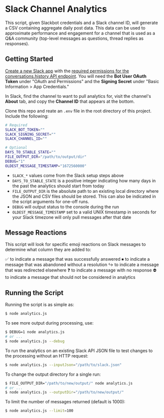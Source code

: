 # Slack Channel Analytics

This script, given Slackbot credentials and a Slack channel ID, will generate a CSV containing aggregate daily post data. This data can be used to approximate performance and engagement for a channel that is used as a Q&A community (top-level messages as questions, thread replies as responses).

## Getting Started

[Create a new Slack app](https://api.slack.com/apps?new_app=1&ref=bolt_start_hub) with the [required permissions for the conversations.history API endpoint](https://api.slack.com/methods/conversations.history#facts). You will need the **Bot User OAuth Token** under "OAuth and Permissions" and the **Signing Secret** under "Basic Information > App Credentials."

In Slack, find the channel to want to pull analytics for, visit the channel's **About** tab, and copy the **Channel ID** that appears at the bottom.

Clone this repo and reate an `.env` file in the root directory of this project. Include the following:

```bash
# Required
SLACK_BOT_TOKEN=""
SLACK_SIGNING_SECRET=""
SLACK_CHANNEL_ID=""

# Optional
DAYS_TO_STABLE_STATE=""
FILE_OUTPUT_DIR="/path/to/output/dir"
DEBUG="1"
OLDEST_MESSAGE_TIMESTAMP="1672560000"
```

- `SLACK_*` values come from the Slack setup steps above
- `DAYS_TO_STABLE_STATE` is a positive integer indicating how many days in the past the analytics should start from today
- `FILE_OUTPUT_DIR` is the absolute path to an existing local directory where the JSON and CSV files should be stored. This can also be indicated in the script arguments for one-off runs. 
- `DEBUG` will output status to the console during the run
- `OLDEST_MESSAGE_TIMESTAMP` set to a valid UNIX timestamp in seconds for your Slack timezone will only pull messages after that date

## Message Reactions

This script will look for specific emoji reactions on Slack messages to determine what column they are added to:

✅ to indicate a message that was successfully answered
⏹ to indicate a message that was abandoned without a resolution
↪️ to indicate a message that was redirected elsewhere
❓ to indicate a message with no response
⛔️ to indicate a message that should not be considered in analytics

## Running the Script

Running the script is as simple as:

```bash
$ node analytics.js
```

To see more output during processing, use:

```bash
$ DEBUG=1 node analytics.js
# or ... 
$ node analytics.js --debug
```

To run the analytics on an existing Slack API JSON file to test changes to the processing without an HTTP request:

```bash
$ node analytics.js --inputJson="/path/to/slack.json"
```

To change the output directory for a single run:

```bash
$ FILE_OUTPUT_DIR="/path/to/new/output/" node analytics.js
# or ... 
$ node analytics.js --outputDir="/path/to/new/output/"
```

To limit the number of messages returned (default is 1000):

```bash
$ node analytics.js --limit=100
```